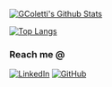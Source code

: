 <!--- ⚡ Fun fact: I created a hack-resistant password as a kid -->

[![GColetti's Github Stats](https://github-readme-stats.vercel.app/api?username=GColetti&theme=github_dark&show_icons=true)](https://github.com/GColetti/github-readme-stats)

[![Top Langs](https://github-readme-stats.vercel.app/api/top-langs/?username=GColetti&layout=compact&theme=github_dark&langs_count=6)](https://github.com/GColetti/github-readme-stats)

<!-- ![GColetti's Github Stats](https://github-readme-streak-stats.herokuapp.com/?user=GColetti) -->

### Reach me @ 
[![LinkedIn](https://img.shields.io/badge/LinkedIn-0077B5?style=for-the-badge&logo=linkedin&logoColor=white)](https://www.linkedin.com/in/gianlucacoletti/) 
[![GitHub](https://img.shields.io/badge/GitHub-100000?style=for-the-badge&logo=github&logoColor=white)](https://github.com/GColetti)

